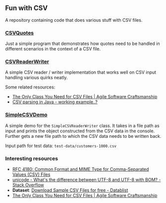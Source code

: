 ## Fun with CSV

A repository containing code that does various stuff with CSV files.

### [CSVQuotes](./src/main/java/org/example/CSVQuotes.java)

Just a simple program that demonstrates how quotes need to be handled
in different scenarios in the context of a CSV file.

### [CSVReaderWriter](./src/main/java/org/example/util/CSVReaderWriter.java)

A simple CSV reader / writer implementation that works well on CSV input handling
various quirks neatly.

Some related resources:
- [The Only Class You Need for CSV Files | Agile Software Craftsmanship](https://agiletribe.wordpress.com/2012/11/23/the-only-class-you-need-for-csv-files/)
- [CSV parsing in Java - working example..?](https://stackoverflow.com/a/13655640/5614968)

### [SimpleCSVDemo](./src/main/java/org/example/SimpleCSVDemo.java)

A simple demo for the `SimpleCSVReaderWriter` class. It takes in a file
path as input and prints the object constructed from the CSV data in
the console. Further gets a new file path to which the CSV data needs to
be written back.

Input path for test data: `test-data/customers-1000.csv`

### Interesting resources

- [RFC 4180: Common Format and MIME Type for Comma-Separated Values (CSV) Files](https://www.rfc-editor.org/rfc/rfc4180)
- [unicode - What's the difference between UTF-8 and UTF-8 with BOM? - Stack Overflow](https://stackoverflow.com/q/2223882/5614968)
- **Dataset**: [Download Sample CSV Files for free - Datablist](https://www.datablist.com/learn/csv/download-sample-csv-files)
- [The Only Class You Need for CSV Files | Agile Software Craftsmanship](https://agiletribe.wordpress.com/2012/11/23/the-only-class-you-need-for-csv-files/)